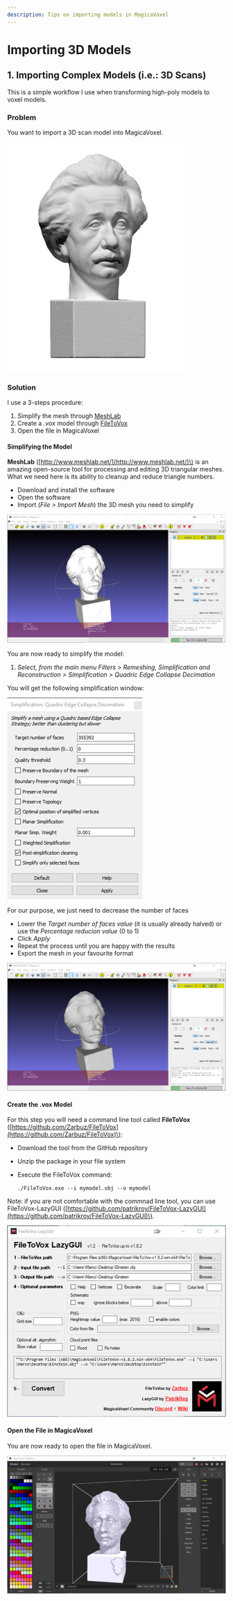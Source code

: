 ```yaml
---
description: Tips on importing models in MagicaVoxel
---
```


# Importing 3D Models

## 1. Importing Complex Models \(i.e.: 3D Scans\)

This is a simple workflow I use when transforming high-poly models to voxel models.

### Problem

You want to import a 3D scan model into MagicaVoxel.

![A 3D scan from threedscans.com](../.gitbook/assets/einstein.png)

### Solution

I use a 3-steps procedure:

1. Simplify the mesh through [MeshLab](http://www.meshlab.net/)
2. Create a _.vox_ model through [FileToVox](https://github.com/Zarbuz/FileToVox)
3. Open the file in MagicaVoxel

#### Simplifying the Model

**MeshLab** \([http://www.meshlab.net/](http://www.meshlab.net/)\) is an amazing open-source tool for processing and editing 3D triangular meshes. What we need here is its ability to cleanup and reduce triangle numbers.

* Download and install the software
* Open the software
* Import \(_File &gt; Import Mesh_\) the 3D mesh you need to simplify

![The imported mesh in MeshLab](../.gitbook/assets/meshlab_01.png)

You are now ready to simplify the model:

1. _Select, from the main menu Filters &gt; Remeshing, Simplification and Reconstruction &gt; Simplification &gt; Quadric Edge Collapse Decimation_

You will get the following simplification window:

![The Quadric Edge Collapse Decimation window](../.gitbook/assets/meshlab_02.png)

For our purpose, we just need to decrease the number of faces

* Lower the _Target number of faces value_ \(it is usually already halved\) or use the _Percentage reducion value_ \(0 to 1\)
* Click _Apply_
* Repeat the process until you are happy with the results
* Export the mesh in your favourite format

![The simplified model](../.gitbook/assets/meshlab_03.png)

#### Create the .vox Model

For this step you will need a command line tool called **FileToVox** \([https://github.com/Zarbuz/FileToVox](https://github.com/Zarbuz/FileToVox)\):

* Download the tool from the GitHub repository
* Unzip the package in your file system
* Execute the FileToVox command: 

  ```text
  ./FileToVox.exe --i mymodel.obj --o mymodel
  ```

Note: if you are not comfortable with the commnad line tool, you can use FileToVox-LazyGUI \([https://github.com/patrikroy/FileToVox-LazyGUI](https://github.com/patrikroy/FileToVox-LazyGUI)\).

![The FileToVox LazyGUI tool](../.gitbook/assets/filetovox-lazygui.png)

#### Open the File in MagicaVoxel

You are now ready to open the file in MagicaVoxel.

![The model opened in MagicaVoxel](../.gitbook/assets/magicavoxel-import.png)





